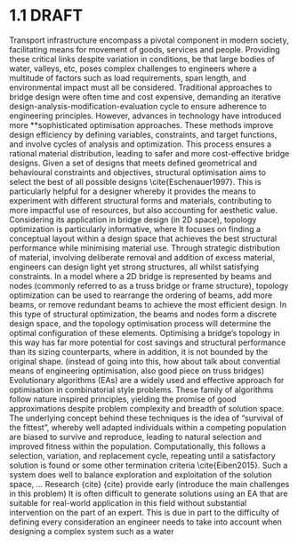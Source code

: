 # 1.1 DRAFT
Transport infrastructure encompass a pivotal component in modern society, facilitating means for movement of goods, services and people. Providing these critical links despite variation in conditions, be that large bodies of water, valleys, etc, poses complex challenges to engineers where a multitude of factors such as load requirements, span length, and environmental impact must all be considered. Traditional approaches to bridge design were often time and cost expensive, demanding an iterative design-analysis-modification-evaluation cycle to ensure adherence to engineering principles. However, advances in technology have introduced more **sophisticated optimisation approaches. These methods improve design efficiency by defining variables, constraints, and target functions, and involve cycles of analysis and optimization. This process ensures a rational material distribution, leading to safer and more cost-effective bridge designs.
Given a set of designs that meets defined geometrical and behavioural constraints and objectives, structural optimisation aims to select the best of all possible designs \cite{Eschenauer1997}.
This is particularly helpful for a designer whereby it provides the means to experiment with different structural forms and materials, contributing to more impactful use of resources, but also accounting for aesthetic value. 
Considering its application in bridge design (in 2D space), topology optimization is particularly informative, where It focuses on finding a conceptual layout within a design space that achieves the best structural performance while minimising material use. Through strategic distribution of material, involving deliberate removal and addition of excess material, engineers can design light yet strong structures, all whilst satisfying constraints. In a model where a 2D bridge is represented by beams and nodes (commonly referred to as a truss bridge or frame structure), topology optimization can be used to rearrange the ordering of beams, add more beams, or remove redundant beams to achieve the most efficient design. In this type of structural optimization, the beams and nodes form a discrete design space, and the topology optimisation process will determine the optimal configuration of these elements. Optimising a bridge’s topology in this way has far more potential for cost savings and structural performance than its sizing counterparts, where in addition, it is not bounded by the original shape. (instead of going into this, how about talk about convential means of engineering optimisation, also good piece on truss bridges)
Evolutionary algorithms (EAs) are a widely used and effective approach for optimisation in combinatorial style problems. These family of algorithms follow nature inspired principles, yielding the promise of good approximations despite problem complexity and breadth of solution space. The underlying concept behind these techniques is the idea of “survival of the fittest”, whereby well adapted individuals within a competing population are biased to survive and reproduce, leading to natural selection and improved fitness within the population. Computationally, this follows a selection, variation, and replacement cycle, repeating until a satisfactory solution is found or some other termination criteria \cite{Eiben2015}. Such a system does well to balance exploration and exploitation of the solution space, … Research {cite} {cite} provide early
(introduce the main challenges in this problem) It is often difficult to generate solutions using an EA that are suitable for real-world application in this field without substantial intervention on the part of an expert. This is due in part to the difficulty of defining every consideration an engineer needs to take into account when designing a complex system such as a water 
